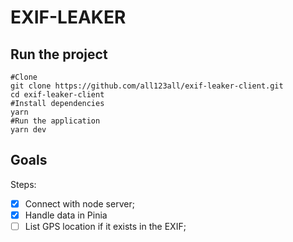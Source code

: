 # EXIF-LEAKER
## Run the project
```
#Clone
git clone https://github.com/all123all/exif-leaker-client.git
cd exif-leaker-client
#Install dependencies
yarn
#Run the application
yarn dev
```
## Goals
Steps:
- [x] Connect with node server;
- [x] Handle data in Pinia
- [ ] List GPS location if it exists in the EXIF;